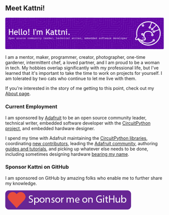 ## Meet Kattni!

![Kattni's GitHub Profile Header Image](assets/kattni-github-profile-header-image.png)

I am a mentor, maker, programmer, creator, photographer, one-time gardener, intermittent chef, a loved partner, and I am proud to be a woman in tech. My hobbies overlap significantly with my professional life, but I've learned that it's important to take the time to work on projects for yourself. I am tolerated by two cats who continue to let me live with them.

If you're interested in the story of me getting to this point, check out my [About page](https://kattni.com/about).

### Current Employment

I am sponsored by [Adafruit](https://adafruit.com) to be an open source community leader, technical writer, embedded software developer with the [CircuitPython project](https://circuitpython.org), and embedded hardware designer.

I spend my time with Adafruit maintaining the [CircuitPython libraries](https://circuitpython.org/libraries), coordinating [new contributors](https://circuitpython.org/contributing), leading the [Adafruit community](https://adafru.it/discord), authoring [guides and tutorials](https://learn.adafruit.com/users/kattni), and picking up whatever else needs to be done, including sometimes designing hardware [bearing my name](https://cdn-shop.adafruit.com/970x728/5378-01.jpg).

### Sponsor Kattni on GitHub

I am sponsored on GitHub by amazing folks who enable me to further share my knowledge.

[![Github Sponsorship](assets/GitHub_Sponsorship_button.png)](https://github.com/sponsors/kattni)






<!--
![Metrics](https://metrics.lecoq.io/kattni?template=classic&notable=1&languages=1&achievements=1&base.indepth=false&base.hireable=false&languages.limit=8&languages.threshold=0%25&languages.other=false&languages.colors=github&languages.sections=most-used&languages.indepth=false&languages.analysis.timeout=15&languages.categories=markup%2C%20programming&languages.recent.categories=markup%2C%20programming&languages.recent.load=300&languages.recent.days=14&achievements.threshold=C&achievements.secrets=true&achievements.display=detailed&achievements.limit=0&notable.from=organization&notable.repositories=false&notable.indepth=false&notable.types=commit&config.timezone=America%2FDetroit)

[![trophy](https://github-profile-trophy.vercel.app/?username=ryo-ma&theme=onedark)](https://github.com/ryo-ma/github-profile-trophy)
-->
